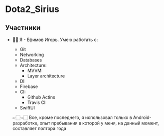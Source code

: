 # Dota2_Sirius

## Участники
* 👋🏻 Я - Ефимов Игорь. Умею работать с:
  * Git
  * Networking
  * Databases
  * Architecture:
    * MVVM
    * Layer architecture
  * DI
  * Firebase
  * CI:
    * Github Actins
    * Travis CI
  * SwiftUI

  👉🏻👈🏻 Все, кроме последнего, я использовал только в Android-разработке, опыт пребывания в которой у меня, на данный момент, составляет полтора года